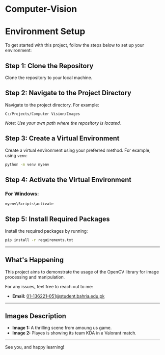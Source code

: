 # Computer-Vision
# Environment Setup

To get started with this project, follow the steps below to set up your environment:

## Step 1: Clone the Repository

Clone the repository to your local machine.

## Step 2: Navigate to the Project Directory

Navigate to the project directory. For example:

```
C:/Projects/Computer Vision/Images
```
*Note: Use your own path where the repository is located.*

## Step 3: Create a Virtual Environment

Create a virtual environment using your preferred method. For example, using `venv`:

```bash
python -m venv myenv
```

## Step 4: Activate the Virtual Environment

### For Windows:

```bash
myenv\Scripts\activate
```

## Step 5: Install Required Packages

Install the required packages by running:

```bash
pip install -r requirements.txt
```

---

## What's Happening

This project aims to demonstrate the usage of the OpenCV library for image processing and manipulation.

For any issues, feel free to reach out to me:
- **Email:** [01-136221-051@student.bahria.edu.pk](mailto:01-136221-020@student.bahria.edu.pk)


---

## Images Description

- **Image 1:** A thrilling scene from amoung us game.
- **Image 2:** Playes is showing its team KDA in a Valorant match.

---

See you, and happy learning!
